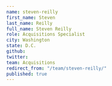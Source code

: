 ```yaml
---
name: steven-reilly
first_name: Steven
last_name: Reilly
full_name: Steven Reilly
role: Acquisitions Specialist
city: Washington
state: D.C.
github: 
twitter: 
team: Acquisitions
redirect_from: "/team/steven-reilly/"
published: true
---
```



